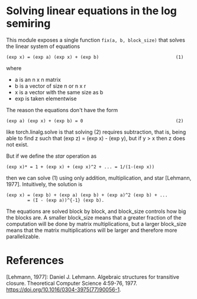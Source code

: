 # Solving linear equations in the log semiring

This module exposes a single function `fix(a, b, block_size)` that
solves the linear system of equations

    (exp x) = (exp a) (exp x) + (exp b)                             (1)

where

- a is an n x n matrix
- b is a vector of size n or n x r
- x is a vector with the same size as b
- exp is taken elementwise

The reason the equations don't have the form

    (exp a) (exp x) + (exp b) = 0                                   (2)

like torch.linalg.solve is that solving (2) requires subtraction, that
is, being able to find z such that (exp z) = (exp x) - (exp y), but if
y > x then z does not exist.

But if we define the _star_ operation as

    (exp x)* = 1 + (exp x) + (exp x)^2 + ... = 1/(1-(exp x))

then we can solve (1) using only addition, multiplication, and star
[Lehmann, 1977]. Intuitively, the solution is

    (exp x) = (exp b) + (exp a) (exp b) + (exp a)^2 (exp b) + ...
            = (I - (exp a))^{-1} (exp b).

The equations are solved block by block, and block_size controls how
big the blocks are. A smaller block_size means that a greater fraction
of the computation will be done by matrix multiplications, but a
larger block_size means that the matrix multiplications will be larger
and therefore more parallelizable.

# References

[Lehmann, 1977]: Daniel J. Lehmann. Algebraic structures for
transitive closure. Theoretical Computer Science 4:59-76,
1977. https://doi.org/10.1016/0304-3975(77)90056-1.
